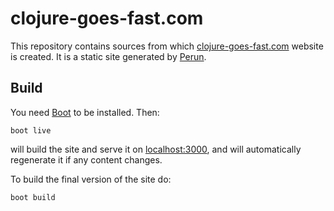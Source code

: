 # clojure-goes-fast.com

This repository contains sources from
which [clojure-goes-fast.com](http://clojure-goes-fast.com/) website is created.
It is a static site generated by [Perun](https://github.com/hashobject/perun).

## Build

You need [Boot](boot-clj.com) to be installed. Then:

    boot live

will build the site and serve it on [localhost:3000](http://localhost:3000), and
will automatically regenerate it if any content changes.

To build the final version of the site do:

    boot build
